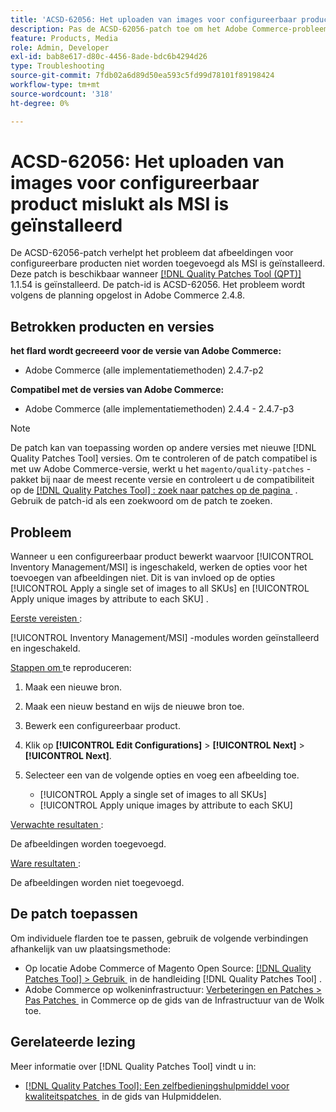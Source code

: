 ```yaml
---
title: 'ACSD-62056: Het uploaden van images voor configureerbaar product mislukt als MSI is geïnstalleerd'
description: Pas de ACSD-62056-patch toe om het Adobe Commerce-probleem op te lossen, waarbij images voor configureerbare producten niet worden toegevoegd als MSI is geïnstalleerd.
feature: Products, Media
role: Admin, Developer
exl-id: bab8e617-d80c-4456-8ade-bdc6b4294d26
type: Troubleshooting
source-git-commit: 7fdb02a6d89d50ea593c5fd99d78101f89198424
workflow-type: tm+mt
source-wordcount: '318'
ht-degree: 0%

---
```


# ACSD-62056: Het uploaden van images voor configureerbaar product mislukt als MSI is geïnstalleerd

De ACSD-62056-patch verhelpt het probleem dat afbeeldingen voor configureerbare producten niet worden toegevoegd als MSI is geïnstalleerd. Deze patch is beschikbaar wanneer [[!DNL Quality Patches Tool (QPT)]](/help/tools/quality-patches-tool/quality-patches-tool-to-self-serve-quality-patches.md) 1.1.54 is geïnstalleerd. De patch-id is ACSD-62056. Het probleem wordt volgens de planning opgelost in Adobe Commerce 2.4.8.

## Betrokken producten en versies

**het flard wordt gecreeerd voor de versie van Adobe Commerce:**

* Adobe Commerce (alle implementatiemethoden) 2.4.7-p2

**Compatibel met de versies van Adobe Commerce:**

* Adobe Commerce (alle implementatiemethoden) 2.4.4 - 2.4.7-p3

>[!NOTE]
>
>De patch kan van toepassing worden op andere versies met nieuwe [!DNL Quality Patches Tool] versies. Om te controleren of de patch compatibel is met uw Adobe Commerce-versie, werkt u het `magento/quality-patches` -pakket bij naar de meest recente versie en controleert u de compatibiliteit op de [[!DNL Quality Patches Tool] : zoek naar patches op de pagina &#x200B;](https://experienceleague.adobe.com/tools/commerce-quality-patches/index.html?lang=nl-NL) . Gebruik de patch-id als een zoekwoord om de patch te zoeken.

## Probleem

Wanneer u een configureerbaar product bewerkt waarvoor [!UICONTROL Inventory Management/MSI] is ingeschakeld, werken de opties voor het toevoegen van afbeeldingen niet. Dit is van invloed op de opties [!UICONTROL Apply a single set of images to all SKUs] en [!UICONTROL Apply unique images by attribute to each SKU] .

<u> Eerste vereisten </u>:

[!UICONTROL Inventory Management/MSI] -modules worden geïnstalleerd en ingeschakeld.

<u> Stappen om </u> te reproduceren:

1. Maak een nieuwe bron.
1. Maak een nieuw bestand en wijs de nieuwe bron toe.
1. Bewerk een configureerbaar product.
1. Klik op **[!UICONTROL Edit Configurations]** > **[!UICONTROL Next]** > **[!UICONTROL Next]**.
1. Selecteer een van de volgende opties en voeg een afbeelding toe.

   * [!UICONTROL Apply a single set of images to all SKUs]
   * [!UICONTROL Apply unique images by attribute to each SKU]

<u> Verwachte resultaten </u>:

De afbeeldingen worden toegevoegd.

<u> Ware resultaten </u>:

De afbeeldingen worden niet toegevoegd.

## De patch toepassen

Om individuele flarden toe te passen, gebruik de volgende verbindingen afhankelijk van uw plaatsingsmethode:

* Op locatie Adobe Commerce of Magento Open Source: [[!DNL Quality Patches Tool] > Gebruik &#x200B;](/help/tools/quality-patches-tool/usage.md) in de handleiding [!DNL Quality Patches Tool] .
* Adobe Commerce op wolkeninfrastructuur: [&#x200B; Verbeteringen en Patches > Pas Patches &#x200B;](https://experienceleague.adobe.com/docs/commerce-cloud-service/user-guide/develop/upgrade/apply-patches.html?lang=nl-NL) in Commerce op de gids van de Infrastructuur van de Wolk toe.

## Gerelateerde lezing

Meer informatie over [!DNL Quality Patches Tool] vindt u in:

* [[!DNL Quality Patches Tool]: Een zelfbedieningshulpmiddel voor kwaliteitspatches &#x200B;](/help/tools/quality-patches-tool/quality-patches-tool-to-self-serve-quality-patches.md) in de gids van Hulpmiddelen.
